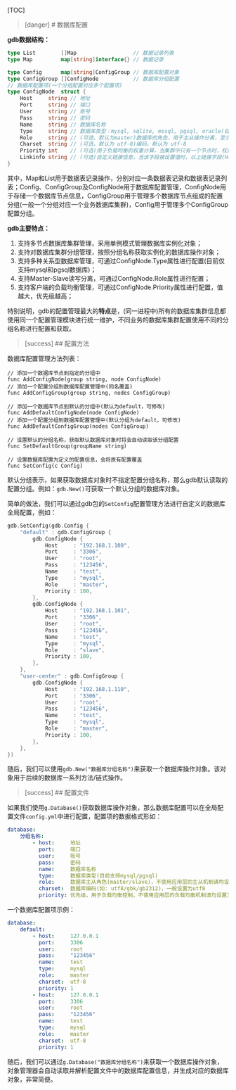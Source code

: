 
[TOC]

>[danger] # 数据库配置

**gdb数据结构：**
```go
type List        []Map                  // 数据记录列表 
type Map         map[string]interface{} // 数据记录

type Config      map[string]ConfigGroup // 数据库配置对象
type ConfigGroup []ConfigNode           // 数据库分组配置
// 数据库配置项(一个分组配置对应多个配置项)
type ConfigNode  struct {
    Host     string // 地址
    Port     string // 端口
    User     string // 账号
    Pass     string // 密码
    Name     string // 数据库名称
    Type     string // 数据库类型：mysql, sqlite, mssql, pgsql, oracle(目前仅支持mysql,pgsql)
    Role     string // (可选，默认为master)数据库的角色，用于主从操作分离，至少需要有一个master，参数值：master, slave
    Charset  string // (可选，默认为 utf-8)编码，默认为 utf-8
    Priority int    // (可选)用于负载均衡的权重计算，当集群中只有一个节点时，权重没有任何意义
    Linkinfo string // (可选)自定义链接信息，当该字段被设置值时，以上链接字段(Host,Port,User,Pass,Name)将失效(该字段是一个扩展功能，参考sql.Open参数)
}
```

其中，Map和List用于数据表记录操作，分别对应一条数据表记录和数据表记录列表；Config、ConfigGroup及ConfigNode用于数据库配置管理，ConfigNode用于存储一个数据库节点信息，ConfigGroup用于管理多个数据库节点组成的配置分组(一般一个分组对应一个业务数据库集群)，Config用于管理多个ConfigGroup配置分组。

**gdb主要特点：**

1. 支持多节点数据库集群管理，采用单例模式管理数据库实例化对象；
1. 支持对数据库集群分组管理，按照分组名称获取实例化的数据库操作对象；
2. 支持多种关系型数据库管理，可通过ConfigNode.Type属性进行配置(目前仅支持mysql和pgsql数据库)；
3. 支持Master-Slave读写分离，可通过ConfigNode.Role属性进行配置；
4. 支持客户端的负载均衡管理，可通过ConfigNode.Priority属性进行配置，值越大，优先级越高；

特别说明，gdb的配置管理最大的**特点**是，(同一进程中)所有的数据库集群信息都使用同一个配置管理模块进行统一维护，不同业务的数据库集群配置使用不同的分组名称进行配置和获取。





>[success] ## 配置方法

数据库配置管理方法列表：
```
// 添加一个数据库节点到指定的分组中
func AddConfigNode(group string, node ConfigNode)
// 添加一个配置分组到数据库配置管理中(同名覆盖)
func AddConfigGroup(group string, nodes ConfigGroup)

// 添加一个数据库节点到默认的分组中(默认为default，可修改)
func AddDefaultConfigNode(node ConfigNode)
// 添加一个配置分组到数据库配置管理中(默认分组为default，可修改)
func AddDefaultConfigGroup(nodes ConfigGroup)

// 设置默认的分组名称，获取默认数据库对象时将会自动读取该分组配置
func SetDefaultGroup(groupName string)

// 设置数据库配置为定义的配置信息，会将原有配置覆盖
func SetConfig(c Config)
```

默认分组表示，如果获取数据库对象时不指定配置分组名称，那么gdb默认读取的配置分组。例如：```gdb.New()```可获取一个默认分组的数据库对象。

简单的做法，我们可以通过gdb包的```SetConfig```配置管理方法进行自定义的数据库全局配置，例如：
```go
gdb.SetConfig(gdb.Config {
    "default" : gdb.ConfigGroup {
        gdb.ConfigNode {
            Host     : "192.168.1.100",
            Port     : "3306",
            User     : "root",
            Pass     : "123456",
            Name     : "test",
            Type     : "mysql",
            Role     : "master",
            Priority : 100,
        },
        gdb.ConfigNode {
            Host     : "192.168.1.101",
            Port     : "3306",
            User     : "root",
            Pass     : "123456",
            Name     : "test",
            Type     : "mysql",
            Role     : "slave",
            Priority : 100,
        },
    },
    "user-center" : gdb.ConfigGroup {
        gdb.ConfigNode {
            Host     : "192.168.1.110",
            Port     : "3306",
            User     : "root",
            Pass     : "123456",
            Name     : "test",
            Type     : "mysql",
            Role     : "master",
            Priority : 100,
        },
    },
})
```
随后，我们可以使用```gdb.New("数据库分组名称")```来获取一个数据库操作对象。该对象用于后续的数据库一系列方法/链式操作。


>[success] ## 配置文件

如果我们使用```g.Database()```获取数据库操作对象，那么数据库配置可以在全局配置文件```config.yml```中进行配置，配置项的数据格式形如：
```yml
database:
    分组名称:
        - host:     地址
          port:     端口
          user:     账号
          pass:     密码
          name:     数据库名称
          type:     数据库类型(目前支持mysql/pgsql)
          role:     数据库主从角色(master/slave)，不使用应用层的主从机制请均设置为master
          charset:  数据库编码(如: utf8/gbk/gb2312)，一般设置为utf8
          priority: 优先级，用于负载均衡控制，不使用应用层的负载均衡机制请均设置为1
```
一个数据库配置项示例：
```yml
database:
    default:
        - host:     127.0.0.1
          port:     3306
          user:     root
          pass:     "123456"
          name:     test
          type:     mysql
          role:     master
          charset:  utf-8
          priority: 1
        - host:     127.0.0.1
          port:     3306
          user:     root
          pass:     "123456"
          name:     test
          type:     mysql
          role:     master
          charset:  utf-8
          priority: 1
```

随后，我们可以通过```g.Database("数据库分组名称")```来获取一个数据库操作对象，对象管理器会自动读取并解析配置文件中的数据库配置信息，并生成对应的数据库对象，非常简便。
